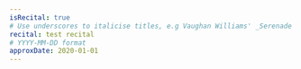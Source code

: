```yaml
---
isRecital: true
# Use underscores to italicise titles, e.g Vaughan Williams' _Serenade to Music_
recital: test recital
# YYYY-MM-DD format
approxDate: 2020-01-01
---
```

